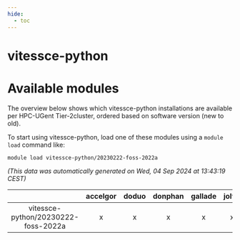 ```yaml
---
hide:
  - toc
---
```


vitessce-python
===============

# Available modules


The overview below shows which vitessce-python installations are available per HPC-UGent Tier-2cluster, ordered based on software version (new to old).

To start using vitessce-python, load one of these modules using a `module load` command like:

```shell
module load vitessce-python/20230222-foss-2022a
```

*(This data was automatically generated on Wed, 04 Sep 2024 at 13:43:19 CEST)*  

| |accelgor|doduo|donphan|gallade|joltik|shinx|skitty|
| :---: | :---: | :---: | :---: | :---: | :---: | :---: | :---: |
|vitessce-python/20230222-foss-2022a|x|x|x|x|x|-|x|

